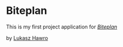 # Biteplan

This is my first project application for [*Biteplan*](http://biteplan.com)

by [Lukasz Hawro](http://itfixdirect.co.uk)